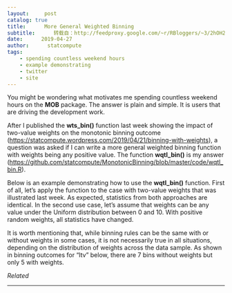 ```yaml
---
layout:     post
catalog: true
title:      More General Weighted Binning
subtitle:      转载自：http://feedproxy.google.com/~r/RBloggers/~3/2hOH2PXG2ug/
date:      2019-04-27
author:      statcompute
tags:
    - spending countless weekend hours
    - example demonstrating
    - twitter
    - site
---
```






You might be wondering what motivates me spending countless weekend hours on the **MOB** package. The answer is plain and simple. It is users that are driving the development work. 

After I published the **wts_bin()** function last week showing the impact of two-value weights on the monotonic binning outcome (https://statcompute.wordpress.com/2019/04/21/binning-with-weights), a question was asked if I can write a more general weighted binning function with weights being any positive value. The function **wqtl_bin()** is my answer (https://github.com/statcompute/MonotonicBinning/blob/master/code/wqtl_bin.R). 

Below is an example demonstrating how to use the **wqtl_bin()** function. First of all, let’s apply the function to the case with two-value weights that was illustrated last week. As expected, statistics from both approaches are identical. In the second use case, let’s assume that weights can be any value under the Uniform distribution between 0 and 10. With positive random weights, all statistics have changed. 

It is worth mentioning that, while binning rules can be the same with or without weights in some cases, it is not necessarily true in all situations, depending on the distribution of weights across the data sample. As shown in binning outcomes for “ltv” below, there are 7 bins without weights but only 5 with weights. 





*Related*








---
